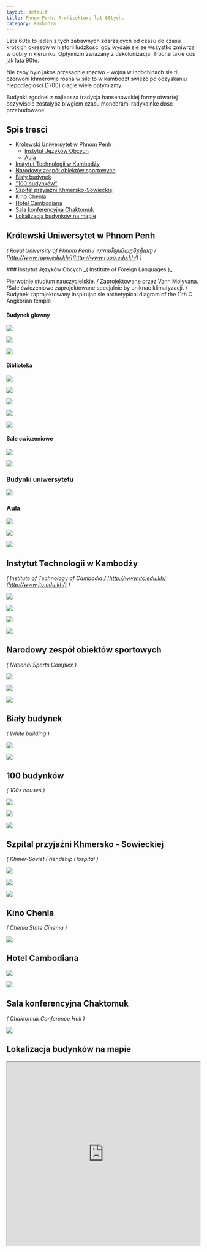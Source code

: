 ```yaml
---
layout: default
title: Phnom Penh. Architektura lat 60tych.
category: Kambodza
---
```


Lata 60te to jeden z tych zabawnych zdarzajcych od czasu do czasu krotkich okresow w historii ludzkosci gdy wydaje sie ze wszystko  zmiwrza w dobrym kierunku. Optymizm zwiazany z dekolonizacja. Troche takie cos jak lata 90te.

Nie zeby bylo jakos przesadnie rozowo - wojna w indochinach sie tli, czerwoni khmerowie rosna w sile to w kambodzt swiezo po odzyskaniu niepodleglosci (1700) ciagle wiele optymizmy.

Budynki zgodnei z najlepsza tradycja hansenowskiej formy otwartej oczywiscie zostalybz biwgiem czasu monebrami radykalnke dosc przebudowane

## Spis tresci

* [Królewski Uniwersytet w Phnom Penh](#ruopp)
  *  [Instytut Języków Obcych](#ruopp-iofl)
  *  [Aula](#ruopp-a)
* [Instytut Technologii w Kambodży](#iotoc)
* [Narodowy zespół obiektów sportowych](#nsc)
* [Biały budynek](#wh)
* ["100 budynków"](#100h)
* [Szpital przyjaźni Khmersko-Sowieckiej](#ksfh)
* [Kino Chenla](#ct)
* [Hotel Cambodiana](#hc)
* [Sala konferencyjna Chaktomuk](#cch)
* [Lokalizacja budynków na mapie](#map)

<a id="ruopp"></a>
## Królewski Uniwersytet w Phnom Penh
_( Royal University of Phnom Penh / សាកលវិទ្យាល័យភូមិន្ទភ្នំពេញ / [http://www.rupp.edu.kh/](http://www.rupp.edu.kh/) )_  

<a id="ruopp-iofl" />
### Instytut Języków Obcych
_( Institute of Foreign Languages )_

Pierwotnie studium nauczycielskie.  / Zaprojektowane przez Vann Molyvana. /Sale ćwiczeniowe zaprojektowane specjalnie by uniknac klimatyzacji. / Budynek zaprojektowany inspirujac sie archetypical diagram of the 11th C Angkorian temple

#### Budynek glowny

![](https://lh3.googleusercontent.com/DMa1c0VqHov0ZtAD5sXJpNgyr3-fbpfaOI4f0X9ls_HQ=w9999-h9999-no)

![](https://lh3.googleusercontent.com/-abAGdAfPTIDYUVYKs10dZ1U1hHubkuRrDC_bNt9wzHX=w9999-h9999-no)

![](https://lh3.googleusercontent.com/u8TAxv6OUMCalW8gUA3TJVvQg7oJTxzFBiBgsIgFdVVR=w9999-h9999-no)

#### Biblioteka

![](https://lh3.googleusercontent.com/DQKTruzossfwC_t_5dVWmJ3Pln5xtL4ttGVeDoJSblwT=w9999-h9999-no)

![](https://lh3.googleusercontent.com/qs6cCg9jt53F6DRd6AaLAhfXXXT5kylPy7wrbjgCisJw=w9999-h9999-no)

![](https://lh3.googleusercontent.com/xeqotLex-feQgqSNto6aBaOUgjmVqs5zCqeEcouaJzzs=w9999-h9999-no)

![](https://lh3.googleusercontent.com/spaiAunU15U45Cj6frghCeYJXsd8hZtXWCOAusgJeM0I=w9999-h9999-no)

![](https://lh3.googleusercontent.com/MXpKnG0gWpcKaY2wQxaRlyl7Z7Rs1uQJ4T24Eh_08f3T=w9999-h9999-no)

#### Sale cwiczeniowe

![](https://lh3.googleusercontent.com/BIz1nOG1iIklMS81_truN11d4k4z9WcambDbR1PxUZYn=w9999-h9999-no)

![](https://lh3.googleusercontent.com/LBr1ToFKHQHAR6JaLeMDeDDc0lwaADeH2CJkXLN21XvF=w9999-h9999-no)

### Budynki uniwersytetu

![](https://lh3.googleusercontent.com/cl8_zO2QWe353fqjqfpzXWuOrjXZmU3fQ_5EJdREfiuy=w9999-h9999-no)

<a id="ruopp-a"></a>
### Aula

![](https://lh3.googleusercontent.com/cmoS8msEnfAFxycqBWRXWWnWehYaKG-3weFjcTrVAwpc=w9999-h9999-no)

![](https://lh3.googleusercontent.com/Z6rVDsZqEXaGwRtA8FYTCDJlVRA6aU3nokT0haJNL0I9=w9999-h9999-no)

![](https://lh3.googleusercontent.com/PF9WD-LNSYVeYEKRg9UU1hoOkdvzqxp_BOaDTvkmxCWa=w9999-h9999-no)

<a id='iotoc'></a>
## Instytut Technologii w Kambodży
_( Institute of Technology of Cambodia / [http://www.itc.edu.kh](http://www.itc.edu.kh/) )_

![](https://lh3.googleusercontent.com/P0-vgFFO1ig5Bugd5DMEjGousWlbcC-MPqqExc3HynBI=w9999-h9999-no)

![](https://lh3.googleusercontent.com/o8tdU98rCFS-_YsNvLe0liuGjloh0890cGS1s8WjHnmV=w9999-h9999-no)

![](https://lh3.googleusercontent.com/_qJnGlvcv9s-_Q-HILD4AQpgO1u6D5lflF0cVgglL_ez=w9999-h9999-no)

![](https://lh3.googleusercontent.com/CMKuZUAzqeXtx0eBGtu3VMgXhla7Yf4xDZCUJkfoDzDL=w9999-h9999-no)

<a id='nsc'></a>
## Narodowy zespół obiektów sportowych
_( National Sports Complex )_

![](https://lh3.googleusercontent.com/qF9_0_PTFVepe0hSe8-oUf4R8NZC82ZvYRgB6tXuc4b7=w9999-h9999-no)

![](https://lh3.googleusercontent.com/EvThAjWNSJZyJrJot08OwGpXV1uvaGDe1sVY1egLsnbI=w9999-h9999-no)

![](https://lh3.googleusercontent.com/NSPbvODOizR2ksa8awh-dRhpWVUm14XQhZrj9xMrR49X=w9999-h9999-no)

<a id='#wb'></a>
## Biały budynek
_( White building )_

![](https://lh3.googleusercontent.com/WPv5jgJpLruIDdlCuntvUg6CQNsNV8NmuXO-mV9JBVJI=w9999-h9999-no)

![](https://lh3.googleusercontent.com/VDnjBHTz42C2otMU98Bo2pgzMEHV1V8US5OK3hwuRu3C=w9999-h9999-no)

<a id='#100h'></a>
## 100 budynków
_( 100s houses )_

![](https://lh3.googleusercontent.com/cQuXEqQIXXQrb0mpxfldX1PVdEpmc20mBo8YB6ZDkl3b=w9999-h9999-no)

![](https://lh3.googleusercontent.com/pmHaSHYXNbWctrJOqZYqqSrGzhxsZpCdoTfmrc4kl1Gc=w9999-h9999-no)

![](https://lh3.googleusercontent.com/gOHr690fqGvyTCGydAYpK3IU1iYZBAkfZQRcjchhb3aD=w9999-h9999-no)

<a id='#ksfh'></a>
## Szpital przyjaźni Khmersko - Sowieckiej
_( Khmer-Soviet Friendship Hospital )_

![](https://lh3.googleusercontent.com/y7I1lV3C6eTFSqZJmEXvyBRIhi28UE1kalIKE4wlOddH=w9999-h9999-no)

![](https://lh3.googleusercontent.com/OssJfqrlpC3f24f_mZqO66V2Y4tMjn9va_P1qvqMg9Du=w9999-h9999-no)

![](https://lh3.googleusercontent.com/Dk9UPcuT0GBjDJp8FDubndpmmkAQwHU-iwN5IbcY_h40=w9999-h9999-no)

<a id='#ct'></a>
## Kino Chenla
_( Chenla State Cinema )_

![](https://lh3.googleusercontent.com/ugr68BWkgxpcMZ7lffe-0wkIuYPAZYtbLkd24z61BdKc=w9999-h9999-no)

<a id='#hc'></a>
## Hotel Cambodiana

![](https://lh3.googleusercontent.com/lPRE3xbb5itwYu2nKMv4Dg4ausUCoqk0vgIE-scf1Fq1=w9999-h9999-no)

![](https://lh3.googleusercontent.com/UZ1FlqFP1eptRh6mMgG_0oe7SQwImG2I9V8_f3vs4aFa=w9999-h9999-no)

<a id='#cch'></a>
## Sala konferencyjna Chaktomuk
_( Chaktomuk Conference Hall )_

![](https://lh3.googleusercontent.com/RSvfCVnTBqO-ZaYzLPKVPRmw8jsJ7SaxfOXWe-PT6mrD=w9999-h9999-no)

<a id='#map'></a>
## Lokalizacja budynków na mapie

<iframe src="https://www.google.com/maps/d/u/0/embed?mid=ziBijXi8RDOk.klRvYvX5Jt50" width="100%" height="480"></iframe>

